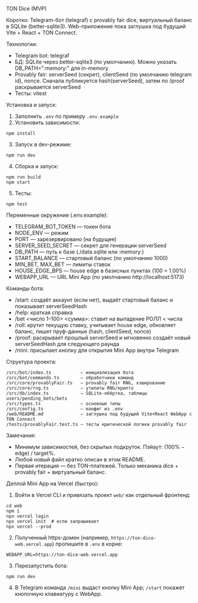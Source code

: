 TON Dice (MVP)

Коротко: Telegram-бот (telegraf) с provably fair dice, виртуальный баланс в SQLite (better-sqlite3). Web-приложение пока заглушка под будущий Vite + React + TON Connect.

Технологии:
- Telegram bot: telegraf
- БД: SQLite через better-sqlite3 (по умолчанию). Можно указать DB_PATH=":memory:" для in-memory
- Provably fair: serverSeed (секрет), clientSeed (по умолчанию telegram id), nonce. Сначала публикуется hash(serverSeed), затем по /proof раскрывается serverSeed
- Тесты: vitest

Установка и запуск:
1) Заполнить `.env` по примеру `.env.example`
2) Установить зависимости:
```
npm install
```
3) Запуск в dev-режиме:
```
npm run dev
```
4) Сборка и запуск:
```
npm run build
npm start
```
5) Тесты:
```
npm test
```

Переменные окружения (.env.example):
- TELEGRAM_BOT_TOKEN — токен бота
- NODE_ENV — режим
- PORT — зарезервировано (на будущее)
- SERVER_SEED_SECRET — секрет для генерации serverSeed
- DB_PATH — путь к базе (./data.sqlite или :memory:)
- START_BALANCE — стартовый баланс (по умолчанию 1000)
- MIN_BET, MAX_BET — лимиты ставок
- HOUSE_EDGE_BPS — house edge в базисных пунктах (100 = 1.00%)
 - WEBAPP_URL — URL Mini App (по умолчанию http://localhost:5173)

Команды бота:
- /start: создаёт аккаунт (если нет), выдаёт стартовый баланс и показывает serverSeedHash
- /help: краткая справка
- /bet <число 1–100> <сумма>: ставит на выпадение РОЛЛ < числа
- /roll: крутит текущую ставку, учитывает house edge, обновляет баланс, пишет пруф-данные (hash, clientSeed, nonce)
- /proof: раскрывает прошлый serverSeed и мгновенно создаёт новый serverSeedHash для следующего раунда
 - /mini: присылает кнопку для открытия Mini App внутри Telegram

Структура проекта:
```
/src/bot/index.ts           — инициализация бота
/src/bot/commands.ts        — обработчики команд
/src/core/provablyFair.ts   — provably fair RNG, хэширование
/src/core/rng.ts            — утилиты RNG/крипто
/src/db/index.ts            — SQLite-обёртка, таблицы users/pending_bets/bets
/src/types.ts               — основные типы
/src/config.ts              — конфиг из .env
/web/README.md              — заглушка под будущий Vite+React WebApp с TON Connect
/tests/provablyFair.test.ts — тесты критической логики provably fair
```

Замечания:
- Минимум зависимостей, без скрытых подкруток. Пэйаут: (100% − edge) / target%.
- Любой новый файл кратко описан в этом README.
- Первая итерация — без TON-платежей. Только механика dice + provably fair + виртуальный баланс.

Деплой Mini App на Vercel (быстро):
1) Войти в Vercel CLI и привязать проект `web/` как отдельный фронтенд:
```
cd web
npm i
npx vercel login
npx vercel init  # если запрашивает
npx vercel --prod
```
2) Полученный https-домен (например, `https://ton-dice-web.vercel.app`) пропишите в `.env` в корне:
```
WEBAPP_URL=https://ton-dice-web.vercel.app
```
3) Перезапустить бота:
```
npm run dev
```
4) В Telegram команда `/mini` выдаст кнопку Mini App; `/start` покажет кнопочную клавиатуру с WebApp.


